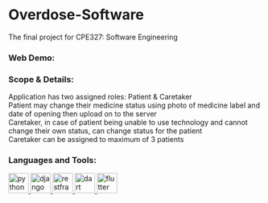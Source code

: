 # Overdose-Software
 The final project for CPE327: Software Engineering

<h3 align="left">Web Demo:</h3>

<h3 align="left">Scope & Details:</h3>
Application has two assigned roles: Patient & Caretaker<br>
Patient may change their medicine status using photo of medicine label and date of opening then upload on to the server<br>
Caretaker, in case of patient being unable to use technology and cannot change their own status, can change status for the patient<br>
Caretaker can be assigned to maximum of 3 patients<br>


<h3 align="left">Languages and Tools:</h3>
<p align="left"> 
<a href="https://www.python.org/" target="_blank" rel="noreferrer"> <img src="https://upload.wikimedia.org/wikipedia/commons/thumb/c/c3/Python-logo-notext.svg/1200px-Python-logo-notext.svg.png" alt="python" width="40" height="40"/> </a> 
<a href="https://www.djangoproject.com/" target="_blank" rel="noreferrer"> <img src="https://cdn.worldvectorlogo.com/logos/django.svg" alt="django" width="40" height="40"/> </a> 
<a href="https://www.django-rest-framework.org/" target="_blank" rel="noreferrer"> <img src="https://www.flowgear.net/wp-content/uploads/2019/03/Rest-API-Large.png" alt="restframework" width="40" height="40"/> </a> 
<a href="https://dart.dev/" target="_blank" rel="noreferrer"> <img src="https://upload.wikimedia.org/wikipedia/commons/c/c6/Dart_logo.png" alt="dart" width="40" height="40"/> </a>
<a href="https://flutter.dev" target="_blank" rel="noreferrer"> <img src="https://www.vectorlogo.zone/logos/flutterio/flutterio-icon.svg" alt="flutter" width="40" height="40"/> </a> </p>
